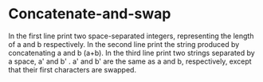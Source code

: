 # Concatenate-and-swap
In the first line print two space-separated integers, representing the length of a and b respectively. In the second line print the string produced by concatenating a and b (a+b). In the third line print two strings separated by a space, a' and b' . a' and b' are the same as a and b, respectively, except that their first characters are swapped.
